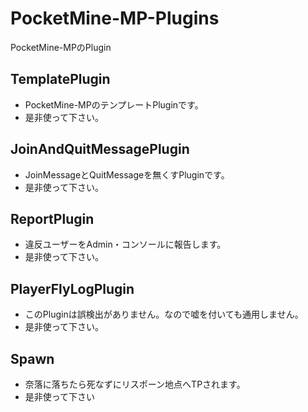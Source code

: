 # PocketMine-MP-Plugins
PocketMine-MPのPlugin
## TemplatePlugin
* PocketMine-MPのテンプレートPluginです。
* 是非使って下さい。
## JoinAndQuitMessagePlugin
* JoinMessageとQuitMessageを無くすPluginです。
* 是非使って下さい。
## ReportPlugin
* 違反ユーザーをAdmin・コンソールに報告します。
* 是非使って下さい。
## PlayerFlyLogPlugin
* このPluginは誤検出がありません。なので嘘を付いても通用しません。
* 是非使って下さい。
## Spawn
* 奈落に落ちたら死なずにリスポーン地点へTPされます。
* 是非使って下さい
